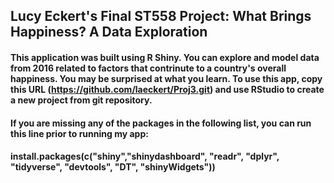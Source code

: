 ## Lucy Eckert's Final ST558 Project: What Brings Happiness? A Data Exploration  

#### This application was built using R Shiny. You can explore and model data from 2016 related to factors that contrinute to a country's overall happiness. You may be surprised at what you learn. To use this app, copy this URL (https://github.com/laeckert/Proj3.git) and use RStudio to create a new project from git repository.

#### If you are missing any of the packages in the following list, you can run this line prior to running my app:
#### install.packages(c("shiny","shinydashboard", "readr", "dplyr", "tidyverse", "devtools", "DT", "shinyWidgets"))